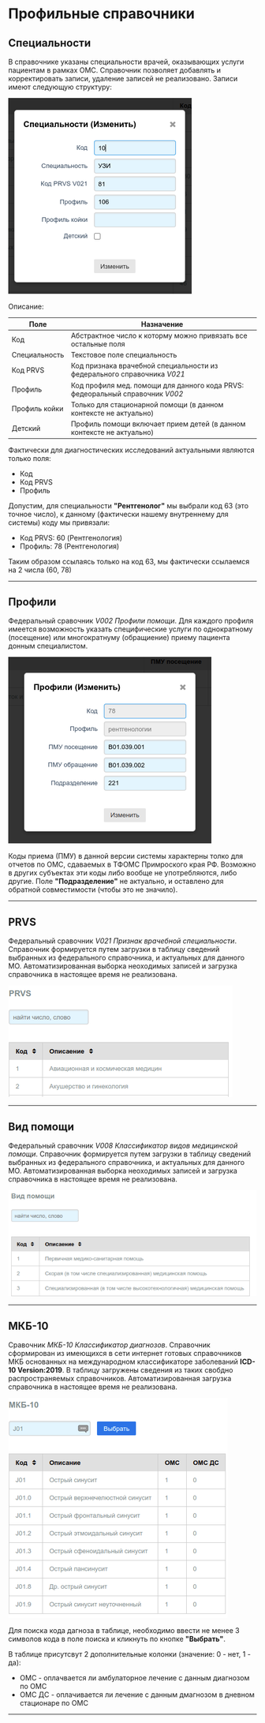 # Профильные справочники

## Специальности

В справочнике указаны специальности врачей, оказывающих услуги пациентам в рамках ОМС.
Справочник позволяет добавлять и корректировать записи, удаление записей не реализовано.
Записи имеют следующую структуру:

![Запись "Специальности"](../images/special.png)

Описание:

Поле | Назначение
---- | --------
Код   | Абстрактное число к которму можно привязать все остальные поля
Специальность | Текстовое поле специальность
Код PRVS | Код признака врачебной специальности из федерального справочника *V021*
Профиль | Код профиля мед. помощи для данного кода PRVS: федеоральный справочник *V002*
Профиль койки | Только для стационарной помощи (в данном контексте не актуально)
Детский | Профиль помощи включает прием детей (в данном контексте не актуально)

Фактически для диагностических исследований актуальными являются только поля:

- Код
- Код PRVS
- Профиль

Допустим, для специальности **"Рентгенолог"** мы выбрали код 63 (это точное число),
к данному (фактически нашему внутреннему для системы) коду мы привязали:

- Код PRVS: 60 (Рентгенология)
- Профиль: 78 (Рентгенология)

Таким образом ссылаясь только на код 63, мы фактически ссылаемся на 2 числа (60, 78)

---

## Профили

Федеральный сравочник *V002 Профили помощи*. Для каждого профиля имеется возможность
указать специфические услуги по однократному (посещение) или многократнуму (обращиение)
приему пациента донным специалистом.

![Запись "Профиль"](../images/profil.png)

Коды приема (ПМУ) в данной версии системы характерны толко для отчетов по ОМС,
сдаваемых в ТФОМС Примроского края РФ. Возможно в других субъектах эти коды либо
вообще не употребляются, либо другие. Поле **"Подразделение"** не актуально, и
оставлено для обратной совместимости (чтобы это не значило).

---

## PRVS

Федеральный сравочник *V021 Признак врачебной специальности*. Справочник формируется
путем загрузки в таблицу сведений выбранных из федерального справочника, и актуальных
для данного МО. Автоматизированная выборка неоходимых записей и загрузка справочника
в настоящее время не реализована.

![Справочник "PRVS"](../images/prvs.png)

---

## Вид помощи

Федеральный сравочник *V008 Классификатор видов медицинской помощи*. Справочник
формируется путем загрузки в таблицу сведений выбранных из федерального справочника,
и актуальных для данного МО. Автоматизированная выборка неоходимых записей и загрузка
справочника в настоящее время не реализована.

![Справочник "Вид помощи"](../images/vidpom.png)

---

## МКБ-10

Сравочник *МКБ-10 Классификатор диагнозов*. Справочник сформирован из имеющихся в сети
интернет готовых справочников МКБ основанных на международном классификаторе заболеваний
**ICD-10 Version:2019**. В таблицу загружены сведения из таких свобдно распространяемых справочников. Автоматизированная загрузка справочника в настоящее время не реализована.

![Справочник "МКБ-10"](../images/mkb.png)

Для поиска кода дагноза в таблице, необходимо ввести не менее 3 символов кода в поле поиска
и кликнуть по кнопке **"Выбрать"**.

В таблице присутсвут 2 дополнительные колонки (значение: 0 - нет, 1 - да):

- ОМС - оплачвается ли амбулаторное лечение с данным диагнозом по ОМС
- ОМС ДС - оплачивается ли лечение с данным дмагнозом в дневном стационаре по ОМС

---
